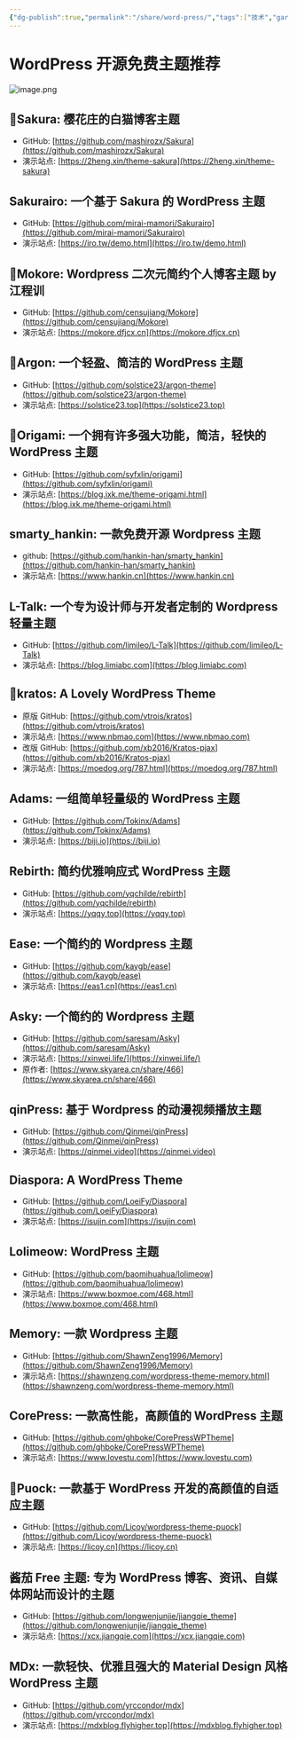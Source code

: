 ```yaml
---
{"dg-publish":true,"permalink":"/share/word-press/","tags":["技术","gardenEntry"]}
---
```



# WordPress 开源免费主题推荐

![image.png](https://pic.190904.xyz/d/image/202212252146334.png)

## 🌸Sakura: 樱花庄的白猫博客主题

* GitHub: [https://github.com/mashirozx/Sakura](https://github.com/mashirozx/Sakura)
* 演示站点: [https://2heng.xin/theme-sakura](https://2heng.xin/theme-sakura)

## Sakurairo: 一个基于 Sakura 的 WordPress 主题

* GitHub: [https://github.com/mirai-mamori/Sakurairo](https://github.com/mirai-mamori/Sakurairo)
* 演示站点: [https://iro.tw/demo.html](https://iro.tw/demo.html)

## 🎉Mokore: Wordpress 二次元简约个人博客主题 by 江程训

* GitHub: [https://github.com/censujiang/Mokore](https://github.com/censujiang/Mokore)
* 演示站点: [https://mokore.dfjcx.cn](https://mokore.dfjcx.cn)

## 📖Argon: 一个轻盈、简洁的 WordPress 主题

* GitHub: [https://github.com/solstice23/argon-theme](https://github.com/solstice23/argon-theme)
* 演示站点: [https://solstice23.top](https://solstice23.top)

## 🎨Origami: 一个拥有许多强大功能，简洁，轻快的 WordPress 主题

* GitHub: [https://github.com/syfxlin/origami](https://github.com/syfxlin/origami)
* 演示站点: [https://blog.ixk.me/theme-origami.html](https://blog.ixk.me/theme-origami.html)

## smarty_hankin: 一款免费开源 Wordpress 主题

* github: [https://github.com/hankin-han/smarty_hankin](https://github.com/hankin-han/smarty_hankin)
* 演示站点: [https://www.hankin.cn](https://www.hankin.cn)

## L-Talk: 一个专为设计师与开发者定制的 Wordpress 轻量主题

* GitHub: [https://github.com/limileo/L-Talk](https://github.com/limileo/L-Talk)
* 演示站点: [https://blog.limiabc.com](https://blog.limiabc.com)

## 🍨kratos: A Lovely WordPress Theme

* 原版 GitHub: [https://github.com/vtrois/kratos](https://github.com/vtrois/kratos)
* 演示站点: [https://www.nbmao.com](https://www.nbmao.com)
* 改版 GitHub: [https://github.com/xb2016/Kratos-pjax](https://github.com/xb2016/Kratos-pjax)
* 演示站点: [https://moedog.org/787.html](https://moedog.org/787.html)

## Adams: 一组简单轻量级的 WordPress 主题

* GitHub: [https://github.com/Tokinx/Adams](https://github.com/Tokinx/Adams)
* 演示站点: [https://biji.io](https://biji.io)

## Rebirth: 简约优雅响应式 WordPress 主题

* GitHub: [https://github.com/yqchilde/rebirth](https://github.com/yqchilde/rebirth)
* 演示站点: [https://yqqy.top](https://yqqy.top)

## Ease: 一个简约的 Wordpress 主题

* GitHub: [https://github.com/kaygb/ease](https://github.com/kaygb/ease)
* 演示站点: [https://eas1.cn](https://eas1.cn)

## Asky: 一个简约的 Wordpress 主题

* GitHub: [https://github.com/saresam/Asky](https://github.com/saresam/Asky)
* 演示站点: [https://xinwei.life/](https://xinwei.life/)
* 原作者: [https://www.skyarea.cn/share/466](https://www.skyarea.cn/share/466)

## qinPress: 基于 Wordpress 的动漫视频播放主题

* GitHub: [https://github.com/Qinmei/qinPress](https://github.com/Qinmei/qinPress)
* 演示站点: [https://qinmei.video](https://qinmei.video)

## Diaspora: A WordPress Theme

* GitHub: [https://github.com/LoeiFy/Diaspora](https://github.com/LoeiFy/Diaspora)
* 演示站点: [https://isujin.com](https://isujin.com)

## Lolimeow: WordPress 主题

* GitHub: [https://github.com/baomihuahua/lolimeow](https://github.com/baomihuahua/lolimeow)
* 演示站点: [https://www.boxmoe.com/468.html](https://www.boxmoe.com/468.html)

## Memory: 一款 Wordpress 主题

* GitHub: [https://github.com/ShawnZeng1996/Memory](https://github.com/ShawnZeng1996/Memory)
* 演示站点: [https://shawnzeng.com/wordpress-theme-memory.html](https://shawnzeng.com/wordpress-theme-memory.html)

## CorePress: 一款高性能，高颜值的 WordPress 主题

* GitHub: [https://github.com/ghboke/CorePressWPTheme](https://github.com/ghboke/CorePressWPTheme)
* 演示站点: [https://www.lovestu.com](https://www.lovestu.com)

## 🎨Puock: 一款基于 WordPress 开发的高颜值的自适应主题

* GitHub: [https://github.com/Licoy/wordpress-theme-puock](https://github.com/Licoy/wordpress-theme-puock)
* 演示站点: [https://licoy.cn](https://licoy.cn)

## 酱茄 Free 主题: 专为 WordPress 博客、资讯、自媒体网站而设计的主题

* GitHub: [https://github.com/longwenjunjie/jiangqie_theme](https://github.com/longwenjunjie/jiangqie_theme)
* 演示站点: [https://xcx.jiangqie.com](https://xcx.jiangqie.com)

## MDx: 一款轻快、优雅且强大的 Material Design 风格 WordPress 主题

* GitHub: [https://github.com/yrccondor/mdx](https://github.com/yrccondor/mdx)
* 演示站点: [https://mdxblog.flyhigher.top](https://mdxblog.flyhigher.top)